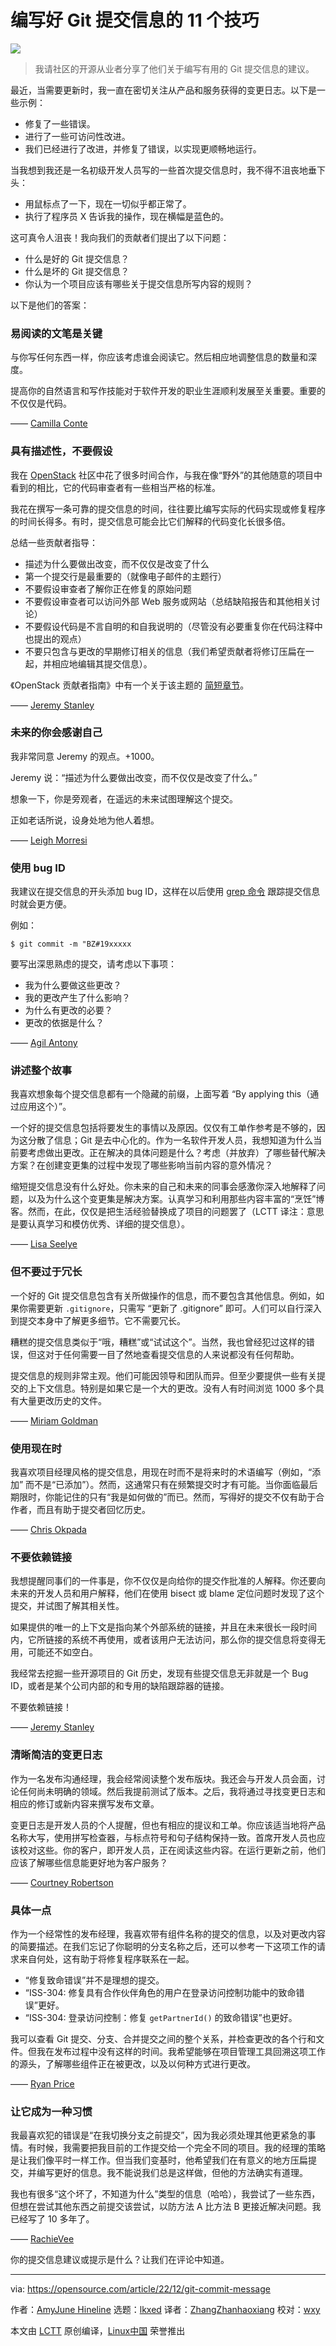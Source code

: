 [#]: subject: "11 tips for writing a good Git commit message"
[#]: via: "https://opensource.com/article/22/12/git-commit-message"
[#]: author: "AmyJune Hineline https://opensource.com/users/amyjune"
[#]: collector: "lkxed"
[#]: translator: "ZhangZhanhaoxiang"
[#]: reviewer: "wxy"
[#]: publisher: " "
[#]: url: " "

编写好 Git 提交信息的 11 个技巧
======

![][0]

> 我请社区的开源从业者分享了他们关于编写有用的 Git 提交信息的建议。

最近，当需要更新时，我一直在密切关注从产品和服务获得的变更日志。以下是一些示例：

- 修复了一些错误。
- 进行了一些可访问性改进。
- 我们已经进行了改进，并修复了错误，以实现更顺畅地运行。

当我想到我还是一名初级开发人员写的一些首次提交信息时，我不得不沮丧地垂下头：

- 用鼠标点了一下，现在一切似乎都正常了。
- 执行了程序员 X 告诉我的操作，现在横幅是蓝色的。

这可真令人沮丧！我向我们的贡献者们提出了以下问题：

- 什么是好的 Git 提交信息？
- 什么是坏的 Git 提交信息？
- 你认为一个项目应该有哪些关于提交信息所写内容的规则？

以下是他们的答案：

### 易阅读的文笔是关键

与你写任何东西一样，你应该考虑谁会阅读它。然后相应地调整信息的数量和深度。

提高你的自然语言和写作技能对于软件开发的职业生涯顺利发展至关重要。重要的不仅仅是代码。

—— [Camilla Conte][1]

### 具有描述性，不要假设

我在 [OpenStack][2] 社区中花了很多时间合作，与我在像“野外”的其他随意的项目中看到的相比，它的代码审查者有一些相当严格的标准。

我花在撰写一条可靠的提交信息的时间，往往要比编写实际的代码实现或修复程序的时间长得多。有时，提交信息可能会比它们解释的代码变化长很多倍。

总结一些贡献者指导：

- 描述为什么要做出改变，而不仅仅是改变了什么
- 第一个提交行是最重要的（就像电子邮件的主题行）
- 不要假设审查者了解你正在修复的原始问题
- 不要假设审查者可以访问外部 Web 服务或网站（总结缺陷报告和其他相关讨论）
- 不要假设代码是不言自明的和自我说明的（尽管没有必要重复你在代码注释中也提出的观点）
- 不要只包含与更改的早期修订相关的信息（我们希望贡献者将修订压扁在一起，并相应地编辑其提交信息）。

《OpenStack 贡献者指南》中有一个关于该主题的 [简短章节][3]。

—— [Jeremy Stanley][4]

### 未来的你会感谢自己

我非常同意 Jeremy 的观点。+1000。

Jeremy 说：“描述为什么要做出改变，而不仅仅是改变了什么。”

想象一下，你是旁观者，在遥远的未来试图理解这个提交。

正如老话所说，设身处地为他人着想。

—— [Leigh Morresi][5]

### 使用 bug ID

我建议在提交信息的开头添加 bug ID，这样在以后使用 [grep 命令][6] 跟踪提交信息时就会更方便。

例如：

```
$ git commit -m "BZ#19xxxxx
```

要写出深思熟虑的提交，请考虑以下事项：

- 我为什么要做这些更改？
- 我的更改产生了什么影响？
- 为什么有更改的必要？
- 更改的依据是什么？

—— [Agil Antony][7]

### 讲述整个故事

我喜欢想象每个提交信息都有一个隐藏的前缀，上面写着 “By applying this（通过应用这个）”。

一个好的提交信息包括将要发生的事情以及原因。仅仅有工单作参考是不够的，因为这分散了信息；Git 是去中心化的。作为一名软件开发人员，我想知道为什么当前要考虑做出更改。正在解决的具体问题是什么？考虑（并放弃）了哪些替代解决方案？在创建变更集的过程中发现了哪些影响当前内容的意外情况？

缩短提交信息没有什么好处。你未来的自己和未来的同事会感激你深入地解释了问题，以及为什么这个变更集是解决方案。认真学习和利用那些内容丰富的“烹饪”博客。然而，在此，仅仅是把生活经验替换成了项目的问题罢了（LCTT 译注：意思是要认真学习和模仿优秀、详细的提交信息）。

—— [Lisa Seelye][8]

### 但不要过于冗长

一个好的 Git 提交信息包含有关所做操作的信息，而不要包含其他信息。例如，如果你需要更新 `.gitignore`，只需写 “更新了 .gitignore” 即可。人们可以自行深入到提交本身中了解更多细节。它不需要冗长。

糟糕的提交信息类似于“哦，糟糕”或“试试这个”。当然，我也曾经犯过这样的错误，但这对于任何需要一目了然地查看提交信息的人来说都没有任何帮助。

提交信息的规则非常主观。他们可能因领导和团队而异。但至少要提供一些有关提交的上下文信息。特别是如果它是一个大的更改。没有人有时间浏览 1000 多个具有大量更改历史的文件。

—— [Miriam Goldman][9]

### 使用现在时

我喜欢项目经理风格的提交信息，用现在时而不是将来时的术语编写（例如，“添加” 而不是“已添加”）。然而，这通常只有在频繁提交时才有可能。当你面临最后期限时，你能记住的只有“我是如何做的”而已。然而，写得好的提交不仅有助于合作者，而且有助于提交者回忆历史。

—— [Chris Okpada][10]

### 不要依赖链接

我想提醒同事们的一件事是，你不仅仅是向给你的提交作批准的人解释。你还要向未来的开发人员和用户解释，他们在使用 bisect 或 blame 定位问题时发现了这个提交，并试图了解其相关性。

如果提供的唯一的上下文是指向某个外部系统的链接，并且在未来很长一段时间内，它所链接的系统不再使用，或者该用户无法访问，那么你的提交信息将变得无用，可能还不如空白。

我经常去挖掘一些开源项目的 Git 历史，发现有些提交信息无非就是一个 Bug ID，或者是某个公司内部的和专用的缺陷跟踪器的链接。

不要依赖链接！

—— [Jeremy Stanley][4]

### 清晰简洁的变更日志

作为一名发布沟通经理，我会经常阅读整个发布版块。我还会与开发人员会面，讨论任何尚未明确的领域。然后我提前测试了版本。之后，我将通过寻找变更日志和相应的修订或新内容来撰写发布文章。

变更日志是开发人员的个人提醒，但也有相应的提议和工单。你应该适当地将产品名称大写，使用拼写检查器，与标点符号和句子结构保持一致。首席开发人员也应该校对这些。你的客户，即开发人员，正在阅读这些内容。在运行更新之前，他们应该了解哪些信息能更好地为客户服务？

—— [Courtney Robertson][11]

### 具体一点

作为一个经常性的发布经理，我喜欢带有组件名称的提交的信息，以及对更改内容的简要描述。在我们忘记了你聪明的分支名称之后，还可以参考一下这项工作的请求来自何处，这有助于将修复程序联系在一起。

- “修复致命错误”并不是理想的提交。
- “ISS-304: 修复具有合作伙伴角色的用户在登录访问控制功能中的致命错误”更好。
- “ISS-304: 登录访问控制：修复 `getPartnerId()` 的致命错误”也更好。

我可以查看 Git 提交、分支、合并提交之间的整个关系，并检查更改的各个行和文件。但我在发布过程中没有这样的时间。我希望能够在项目管理工具回溯这项工作的源头，了解哪些组件正在被更改，以及以何种方式进行更改。

—— [Ryan Price][12]

### 让它成为一种习惯

我最喜欢犯的错误是“在我切换分支之前提交”，因为我必须处理其他更紧急的事情。有时候，我需要把我目前的工作提交给一个完全不同的项目。我的经理的策略是让我们像平时一样工作。但当我们变基时，他希望我们在有意义的地方压扁提交，并编写更好的信息。我不能说我们总是这样做，但他的方法确实有道理。

我也有很多“这个坏了，不知道为什么”类型的信息（哈哈），我尝试了一些东西，但想在尝试其他东西之前提交该尝试，以防方法 A 比方法 B 更接近解决问题。我已经写了 10 多年了。

—— [RachieVee][13]

你的提交信息建议或提示是什么？让我们在评论中知道。

--------------------------------------------------------------------------------

via: https://opensource.com/article/22/12/git-commit-message

作者：[AmyJune Hineline][a]
选题：[lkxed][b]
译者：[ZhangZhanhaoxiang](https://github.com/ZhangZhanhaoxiang)
校对：[wxy](https://github.com/wxy)

本文由 [LCTT](https://github.com/LCTT/TranslateProject) 原创编译，[Linux中国](https://linux.cn/) 荣誉推出

[a]: https://opensource.com/users/amyjune
[b]: https://github.com/lkxed
[1]: https://opensource.com/users/spotlesstofu
[2]: https://opensource.com/resources/what-is-openstack
[3]: https://docs.openstack.org/contributors/common/git.html#commit-messages
[4]: https://opensource.com/users/fungi
[5]: https://opensource.com/users/dgtlmoon
[6]: https://opensource.com/downloads/grep-cheat-sheet
[7]: https://opensource.com/users/agantony
[8]: https://opensource.com/users/lisa
[9]: https://opensource.com/users/miriamgoldman
[10]: https://opensource.com/users/ojchris
[11]: https://opensource.com/users/courtneyrdev
[12]: https://opensource.com/users/liberatr
[13]: https://opensource.com/users/rachievee
[0]: https://img.linux.net.cn/data/attachment/album/202301/22/184300vcsqmm85ub1ssh4b.jpg